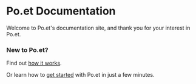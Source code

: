 # Po.et Documentation

Welcome to Po.et's documentation site, and thank you for your interest in Po.et.

### New to Po.et?

Find out [how it works](how-does-poet-work.md).

Or learn how to [get started](use-poet/getting-started.md) with Po.et in just a few minutes.
